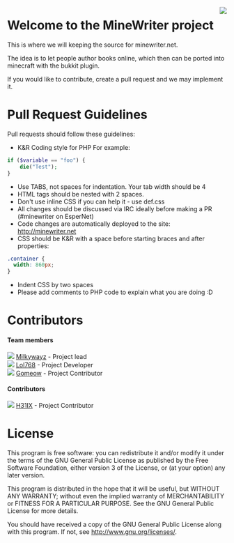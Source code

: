 <p style = "float: right"><a href = "http://minewriter.net"><img src = "http://minewriter.net./img/logo.png" align = "right" style = "display: inline"/></a></p>

Welcome to the MineWriter project
====================

This is where we will keeping the source for minewriter.net.

The idea is to let people author books online, which then can be ported into minecraft with the bukkit plugin. 

If you would like to contribute, create a pull request and we may implement it.

Pull Request Guidelines
====================
Pull requests should follow these guidelines:

* K&R Coding style for PHP
For example:

````php
if ($variable == "foo") {
	die("Test");
}
````
* Use TABS, not spaces for indentation. Your tab width should be 4
* HTML tags should be nested with 2 spaces.
* Don't use inline CSS if you can help it - use def.css
* All changes should be discussed via IRC ideally before making a PR (#minewriter on EsperNet)
* Code changes are automatically deployed to the site: http://minewriter.net
* CSS should be K&R with a space before starting braces and after properties:

````css
.container {
  width: 860px; 
}
````
* Indent CSS by two spaces
* Please add comments to PHP code to explain what you are doing :D

Contributors
====================
<h4>Team members</h3>

<a href="https://github.com/milkywayz"><img src = "http://forums.bukkit.org/data/avatars/s/90595/90595764.jpg?1351914681" /></a> <a href="https://github.com/milkywayz">Milkywayz</a> - Project lead<br />
<a href="https://github.com/lol768"><img src = "http://forums.bukkit.org/data/avatars/s/90686/90686461.jpg?1354215989" /></a> <a href="https://github.com/lol768">Lol768</a> - Project Developer<br />
<a href="https://github.com/gomeow"><img src = "http://forums.bukkit.org/data/avatars/s/90728/90728305.jpg?1354849565" /></a> <a href="https://github.com/gomeow">Gomeow</a> - Project Contributor<br />
<h4>Contributors</h3>

<a href="https://github.com/h31ix"><img src = "http://www.gravatar.com/avatar/a59a454531fd2f169c1cebf382f9c577.jpg?s=48&d=http%3A%2F%2Fforums.bukkit.org%2Fstyles%2Fflexile%2Fxenforo%2Favatars%2Favatar_male_s.png" /></a> <a href="https://github.com/h31ix">H31IX</a> - Project Contributor 

License
====================
This program is free software: you can redistribute it and/or modify
it under the terms of the GNU General Public License as published by
the Free Software Foundation, either version 3 of the License, or
(at your option) any later version.

This program is distributed in the hope that it will be useful,
but WITHOUT ANY WARRANTY; without even the implied warranty of
MERCHANTABILITY or FITNESS FOR A PARTICULAR PURPOSE.  See the
GNU General Public License for more details.

You should have received a copy of the GNU General Public License
along with this program.  If not, see <http://www.gnu.org/licenses/>.

